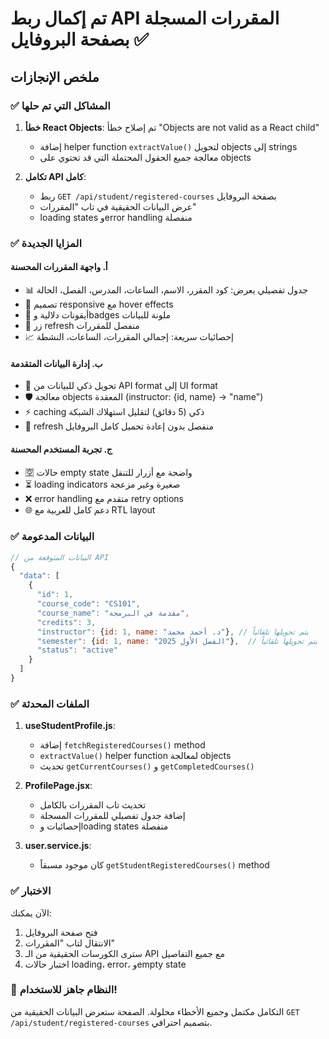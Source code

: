 # تم إكمال ربط API المقررات المسجلة بصفحة البروفايل ✅

## ملخص الإنجازات

### ✅ المشاكل التي تم حلها

1. **خطأ React Objects**: تم إصلاح خطأ "Objects are not valid as a React child"
   - إضافة helper function `extractValue()` لتحويل objects إلى strings
   - معالجة جميع الحقول المحتملة التي قد تحتوي على objects

2. **تكامل API كامل**:
   - ربط `GET /api/student/registered-courses` بصفحة البروفايل
   - عرض البيانات الحقيقية في تاب "المقررات"
   - loading states وerror handling منفصلة

### ✅ المزايا الجديدة

#### أ. واجهة المقررات المحسنة
- 📊 جدول تفصيلي يعرض: كود المقرر، الاسم، الساعات، المدرس، الفصل، الحالة
- 🎨 تصميم responsive مع hover effects
- 🌟 أيقونات دلالية وbadges ملونة للبيانات
- 🔄 زر refresh منفصل للمقررات
- 📈 إحصائيات سريعة: إجمالي المقررات، الساعات، النشطة

#### ب. إدارة البيانات المتقدمة
- 🔧 تحويل ذكي للبيانات من API format إلى UI format
- 🛡️ معالجة objects المعقدة (instructor: {id, name} → "name")
- ⚡ caching ذكي (5 دقائق) لتقليل استهلاك الشبكة
- 🔄 refresh منفصل بدون إعادة تحميل كامل البروفايل

#### ج. تجربة المستخدم المحسنة
- 🈳 حالات empty state واضحة مع أزرار للتنقل
- ⏳ loading indicators صغيرة وغير مزعجة  
- ❌ error handling متقدم مع retry options
- 🌐 دعم كامل للعربية مع RTL layout

### ✅ البيانات المدعومة

```javascript
// البيانات المتوقعة من API
{
  "data": [
    {
      "id": 1,
      "course_code": "CS101",
      "course_name": "مقدمة في البرمجة", 
      "credits": 3,
      "instructor": {id: 1, name: "د. أحمد محمد"}, // يتم تحويلها تلقائياً
      "semester": {id: 1, name: "الفصل الأول 2025"},  // يتم تحويلها تلقائياً
      "status": "active"
    }
  ]
}
```

### ✅ الملفات المحدثة

1. **useStudentProfile.js**: 
   - إضافة `fetchRegisteredCourses()` method
   - `extractValue()` helper function لمعالجة objects
   - تحديث `getCurrentCourses()` و `getCompletedCourses()`

2. **ProfilePage.jsx**:
   - تحديث تاب المقررات بالكامل
   - إضافة جدول تفصيلي للمقررات المسجلة
   - إحصائيات وloading states منفصلة

3. **user.service.js**: 
   - كان موجود مسبقاً `getStudentRegisteredCourses()` method

### ✅ الاختبار

الآن يمكنك:
1. فتح صفحة البروفايل 
2. الانتقال لتاب "المقررات"
3. سترى الكورسات الحقيقية من الـ API مع جميع التفاصيل
4. اختبار حالات loading، error، وempty state

### 🚀 النظام جاهز للاستخدام!

التكامل مكتمل وجميع الأخطاء محلولة. الصفحة ستعرض البيانات الحقيقية من `GET /api/student/registered-courses` بتصميم احترافي.